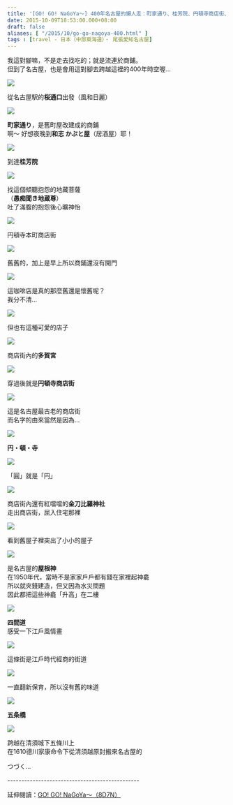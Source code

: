 ```yaml
---
title: '[GO! GO! NaGoYa～] 400年名古屋的懶人走：町家通り、桂芳院、円頓寺商店街、四間道、五条橋'
date: 2015-10-09T18:53:00.000+08:00
draft: false
aliases: [ "/2015/10/go-go-nagoya-400.html" ]
tags : [travel - 日本（中部東海道）・ 尾張愛知名古屋]
---
```


我這對腳嘛，不是走去找吃的；就是流連於商鋪。  
但到了名古屋，也是會用這對腳去跨越這裡的400年時空喔...  

![](/images/nagoya5b1.jpg)

從名古屋駅的**桜通口**出發（風和日麗）  

![](/images/nagoya5b2.jpg)

**町家通り**，是舊町屋改建成的商鋪  
啊～ 好想夜晚到**和志 かぶと屋**（居酒屋）耶！  

![](/images/nagoya5b3.jpg)

到達**桂芳院**  

![](/images/nagoya5b4.jpg)

找這個傾聽抱怨的地藏菩薩  
（**愚痴聞き地蔵尊**）  
吐了滿腹的抱怨後心曠神怡  

![](/images/nagoya5b5.jpg)

円頓寺本町商店街  

![](/images/nagoya5b6.jpg)

舊舊的，加上是早上所以商鋪還沒有開門  

![](/images/nagoya5b7.jpg)

這咖啡店是真的那麼舊還是懷舊呢？  
我分不清...  

![](/images/nagoya5b8.jpg)

但也有這種可愛的店子  

![](/images/nagoya5b9.jpg)

商店街內的**多賀宮**  

![](/images/nagoya5b10.jpg)

穿過後就是**円頓寺商店街**  

![](/images/nagoya5b11.jpg)

這是名古屋最古老的商店街  
而名字的由來當然是因為...  

![](/images/nagoya5b12.jpg)

**円・頓・寺**  

![](/images/nagoya5b.jpg)

「圓」就是「円」  

![](/images/nagoya5b13.jpg)

商店街內還有紅噹噹的**金刀比羅神社**  
走出商店街，屈入住宅那裡  

![](/images/nagoya5b14.jpg)

看到舊屋子裡突出了小小的屋子  

![](/images/nagoya5b15.jpg)

是名古屋的**屋根神**  
在1950年代，當時不是家家戶戶都有錢在家裡起神龕  
所以就夾錢建造，但又因為水災問題  
因此都把這些神龕「升高」在二樓  

![](/images/nagoya5b16.jpg)

**四間道**  
感受一下江戶風情畫  

![](/images/nagoya5b17.jpg)

這條街是江戶時代經商的街道  

![](/images/nagoya5b18.jpg)

一直翻新保育，所以沒有舊的味道  

![](/images/nagoya5b19.jpg)

**五条橋**  

![](/images/nagoya5b20.jpg)

跨越在清須城下五條川上  
在1610德川家康命令下從清須越原封搬來名古屋的  
  
つづく...  
  
\-----------------------------------------------  
  
延伸閱讀：[GO! GO! NaGoYa～（8D7N）](https://hidie.net/nagoya8d7n/)
